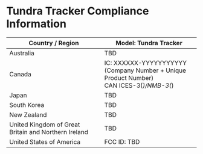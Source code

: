 # Tundra Tracker Compliance Information



| **Country / Region**                                 | **Model: Tundra Tracker**                                    |
| ---------------------------------------------------- | ------------------------------------------------------------ |
| Australia                                            | TBD                                                          |
| Canada                                               | IC: XXXXXX-YYYYYYYYYYY<br/>(Company Number + Unique Product Number)<br/>CAN ICES-3(*)/NMB-3(*) |
| Japan                                                | TBD                                                          |
| South Korea                                          | TBD                                                          |
| New Zealand                                          | TBD                                                          |
| United Kingdom of Great Britain and Northern Ireland | TBD                                                          |
| United States of America                             | FCC ID: TBD                                                  |


